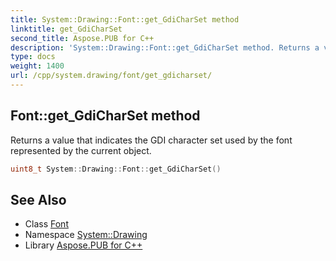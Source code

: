 ```yaml
---
title: System::Drawing::Font::get_GdiCharSet method
linktitle: get_GdiCharSet
second_title: Aspose.PUB for C++
description: 'System::Drawing::Font::get_GdiCharSet method. Returns a value that indicates the GDI character set used by the font represented by the current object in C++.'
type: docs
weight: 1400
url: /cpp/system.drawing/font/get_gdicharset/
---
```

## Font::get_GdiCharSet method


Returns a value that indicates the GDI character set used by the font represented by the current object.

```cpp
uint8_t System::Drawing::Font::get_GdiCharSet()
```

## See Also

* Class [Font](../)
* Namespace [System::Drawing](../../)
* Library [Aspose.PUB for C++](../../../)
